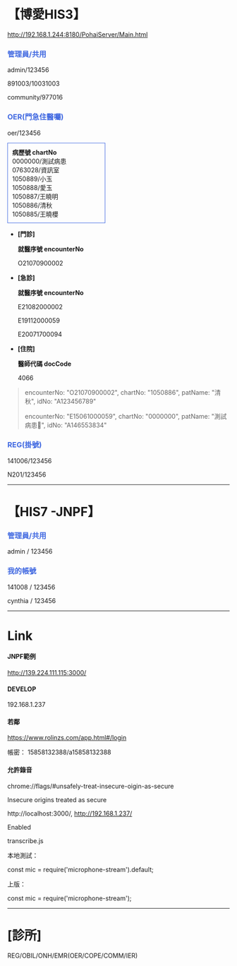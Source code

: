 # 【博愛HIS3】

http://192.168.1.244:8180/PohaiServer/Main.html



### <span style='color:royalblue'>管理員/共用</span>

admin/123456

891003/10031003

community/977016



### <span style='color:royalblue'>OER(門急住醫囑)</span>

oer/123456

<div style='border:1px solid royalblue;padding:10px;width:200px'>
<b>
 病歷號 chartNo
</b><br>
0000000/測試病患<br>
0763028/資訊室<br>
1050889/小玉<br>
1050888/愛玉<br>
1050887/王曉明<br>
1050886/清秋<br>
1050885/王曉櫻
</div>


- **[門診]**

  **就醫序號 encounterNo**

  O21070900002

- **[急診]**

  **就醫序號 encounterNo**

  E21082000002

  E19112000059

  E20071700094

- **[住院]**

  **醫師代碼 docCode**
  
  4066

>  encounterNo: "O21070900002", chartNo: "1050886", patName: "清秋", idNo: "A123456789"
>
>  encounterNo: "E15061000059", chartNo: "0000000", patName: "測試病患", idNo: "A146553834"



### <span style='color:royalblue'>REG(掛號)</span>

141006/123456

N201/123456



------

# 【HIS7 -JNPF】

### <span style='color:royalblue'>管理員/共用</span>

admin / 123456



### <span style='color:royalblue'>我的帳號</span>

141008 / 123456

cynthia / 123456







------

# Link

#### JNPF範例

http://139.224.111.115:3000/



#### DEVELOP

192.168.1.237



#### 若鄰

https://www.rolinzs.com/app.html#/login

帳密： 15858132388/a15858132388



#### 允許錄音

chrome://flags/#unsafely-treat-insecure-oigin-as-secure

Insecure origins treated as secure

http://localhost:3000/, http://192.168.1.237/

Enabled



transcribe.js

本地測試：

const mic = require('microphone-stream').default;

上版：

const mic = require('microphone-stream');





------

# [診所]

REG/OBIL/ONH/EMR(OER/COPE/COMM/IER)



